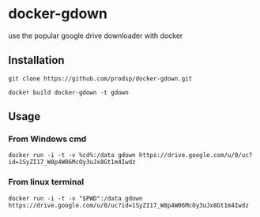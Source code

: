 # docker-gdown
use the popular google drive downloader with docker

## Installation

```console
git clone https://github.com/prodsp/docker-gdown.git
```
```console
docker build docker-gdown -t gdown
```

## Usage
### From Windows cmd
```console
docker run -i -t -v %cd%:/data gdown https://drive.google.com/u/0/uc?id=1SyZI17_W8p4W06McOy3uJx8Gt1m4Iwdz
```
### From linux terminal
```console
docker run -i -t -v "$PWD":/data gdown https://drive.google.com/u/0/uc?id=1SyZI17_W8p4W06McOy3uJx8Gt1m4Iwdz
```
